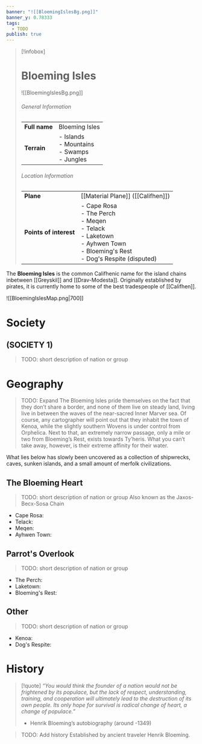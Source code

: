 ```yaml
---
banner: "![[BloemingIslesBg.png]]"
banner_y: 0.78333
tags:
  - TODO
publish: true
---
```

> [!infobox]
> # Bloeming Isles 
> ![[BloemingIslesBg.png]]  
> ###### General Information
> | | |  
> |---|---|  
> | **Full name** | Bloeming Isles |
> | **Terrain** | - Islands<br>- Mountains<br>- Swamps<br>- Jungles |
> ###### Location Information
> | | |  
> |---|---|  
> | **Plane** | [[Material Plane]] ([[Califhen]]) |
> | **Points of interest** | - Cape Rosa<br>- The Perch<br>- Meqen<br>- Telack<br>- Laketown<br>- Ayhwen Town<br>- Bloeming's Rest<br>- Dog's Respite (disputed) |

The **Bloeming Isles** is the common Califhenic name for the island chains inbetween [[Greyskil]] and [[Drav-Modesta]]. Originally established by pirates, it is currently home to some of the best tradespeople of [[Califhen]].

![[BloemingIslesMap.png|700]]
# Society
## (SOCIETY 1)
> TODO: short description of nation or group

# Geography
> TODO: Expand
The Bloeming Isles pride themselves on the fact that they don’t share a border, and none of them live on steady land, living live in between the waves of the near-sacred Inner Marver sea. Of course, any cartographer will point out that they inhabit the town of Kenoa, while the slightly southern Wovens is under control from Orphelica. Next to that, an extremely narrow passage, only a mile or two from Bloeming’s Rest, exists towards Ty’heris. What you can’t take away, however, is their extreme affinity for their water.

What lies below has slowly been uncovered as a collection of shipwrecks, caves, sunken islands, and a small amount of merfolk civilizations. 
## The Bloeming Heart
> TODO: short description of nation or group
> Also known as the Jaxos-Becx-Sosa Chain
- Cape Rosa: 
- Telack: 
- Meqen:
- Ayhwen Town:
## Parrot's Overlook
> TODO: short description of nation or group
- The Perch: 
- Laketown: 
- Bloeming's Rest: 
## Other
> TODO: short description of nation or group
- Kenoa: 
- Dog's Respite: 
# History
>[!quote]
>*“You would think the founder of a nation would not be frightened by its populace, but the lack of respect, understanding, training, and cooperation will ultimately lead to the destruction of its own people. Its only hope for survival is radical change of heart, a change of populace.”*  
>- Henrik Bloeming’s autobiography (around -1349)

> TODO: Add history
> Established by ancient traveler Henrik Bloeming.